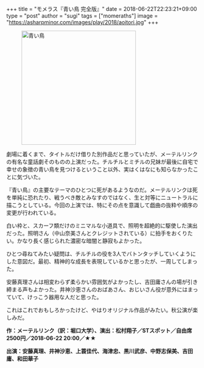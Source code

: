 +++
title = "モメラス『青い鳥 完全版』"
date = 2018-06-22T22:23:21+09:00
type = "post"
author = "sugi"
tags = ["momeraths"]
image = "https://asharpminor.com/images/play/2018/aoitori.jpg"
+++
<figure class="alignleft"><img src="/images/play/2018/aoitori.jpg" alt="青い鳥" style="width: 300px !important;"></figure>

劇場に着くまで、タイトルだけ借りた別作品だと思っていたが、メーテルリンクの有名な童話劇そのものの上演だった。チルチルとミチルの兄妹が最後に自宅で幸せの象徴の青い鳥を見つけるということ以外、実はくはなにも知らなかったことに気づいた。

『青い鳥』の主要なテーマのひとつに死があるようなのだ。メーテルリンクは死を単純に恐れたり、戦うべき敵とみなすのではなく、生と対等にニュートラルに描こうとしている。今回の上演では、特にその点を意識して戯曲の抜粋や順序の変更が行われている。

白い枠と、スカーフ類だけのミニマルな小道具で、照明を超絶的に駆使した演出だった。照明さん（中山奈美さんとクレジットされている）に拍手をおくりたい。かなり長く感じられた濃密な暗闇と静寂もよかった。

ひとつ尋ねてみたい疑問は、チルチルの役を3人でバトンタッチしていくようにした意図だ。最初、精神的な成長を表現しているかと思ったが、一周してしまった。

安藤真理さんは相変わらず柔らかい雰囲気がよかったし、吉田庸さんの場が引き締まる声もよかった。井神沙恵さんのおばあさん、おじいさん役が意外にはまっていて、けっこう器用な人だと思った。

これはこれでおもしろかったけど、やはりオリジナル作品がみたい。秋公演が楽しみだ。

**作：メーテルリンク（訳：堀口大学）、演出：松村翔子／STスポット／自由席2500円／2018-06-22 20:00／★★**

**出演：安藤真理、井神沙恵、上蓑佳代、海津忠、黒川武彦、中野志保美、吉田庸、和田華子**
